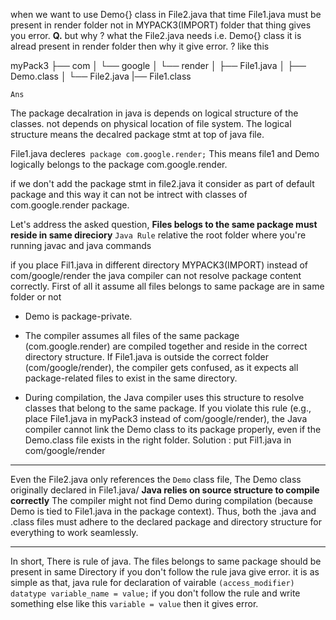 when we want to use Demo{} class in File2.java that time File1.java must be present in render folder not in MYPACK3(IMPORT) folder that thing gives you error.
**Q.** but why ? what the File2.java needs i.e. Demo{} class it is alread present in render folder then why it give error. ?
like this 

myPack3
├── com
│   └── google
│       └── render
│           ├── File1.java
│           ├── Demo.class
│           └── File2.java
|── File1.class

`Ans`

The package decalration in java is depends on logical structure of the classes. not depends on physical location of file system.
The logical structure means the decalred package stmt at top of java file.

File1.java decleres` package com.google.render;` This means file1 and Demo logically belongs to the package com.google.render.

if we don't add the package stmt in file2.java it consider as part of default package and this way it can not be intrect with classes of com.google.render package.

Let's address the asked question,
**Files belogs to the same package must reside in same direciory** `Java Rule` relative the root folder where you're running javac and java commands


if you place Fil1.java in different directory MYPACK3(IMPORT) instead of com/google/render the java compiler can not resolve package content correctly.
First of all it assume all files belongs to same package are in same folder or not 
- Demo is package-private.
- The compiler assumes all files of the same package (com.google.render) are compiled together and reside in the correct directory structure.
If File1.java is outside the correct folder (com/google/render), the compiler gets confused, as it expects all package-related files to exist in the same directory. 

- During compilation, the Java compiler uses this structure to resolve classes that belong to the same package.
If you violate this rule (e.g., place File1.java in myPack3 instead of com/google/render), the Java compiler cannot link the Demo class to its package properly, even if the Demo.class file exists in the right folder.
Solution : put Fil1.java in com/google/render
---
Even the File2.java only references the `Demo` class file, The Demo class originally declared in File1.java/ **Java relies on source structure to compile correctly**
The compiler might not find Demo during compilation (because Demo is tied to File1.java in the package context).
Thus, both the .java and .class files must adhere to the declared package and directory structure for everything to work seamlessly.

---
In short, There is rule of java. The files belongs to same package should be present in same Directory if you don't follow the rule java give error. 
it is as simple as that, java rule for declaration of vairable `(access_modifier) datatype variable_name = value;` if you don't follow the rule and write something else like this `variable = value` then it gives error.